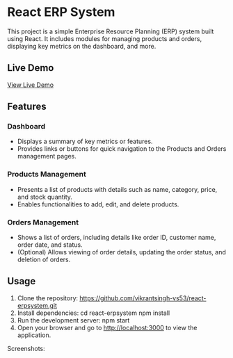 # React ERP System

This project is a simple Enterprise Resource Planning (ERP) system built using React. It includes modules for managing products and orders, displaying key metrics on the dashboard, and more.

## Live Demo

[View Live Demo](https://vikrantsingh-vs53.github.io/react-erpsystem/)

## Features

### Dashboard
- Displays a summary of key metrics or features.
- Provides links or buttons for quick navigation to the Products and Orders management pages.

### Products Management
- Presents a list of products with details such as name, category, price, and stock quantity.
- Enables functionalities to add, edit, and delete products.

### Orders Management
- Shows a list of orders, including details like order ID, customer name, order date, and status.
- (Optional) Allows viewing of order details, updating the order status, and deletion of orders.

## Usage

1. Clone the repository: https://github.com/vikrantsingh-vs53/react-erpsystem.git
2. Install dependencies:
      cd react-erpsystem
      npm install
3. Run the development server:
      npm start
4. Open your browser and go to [http://localhost:3000](http://localhost:3000) to view the application.


Screenshots:




